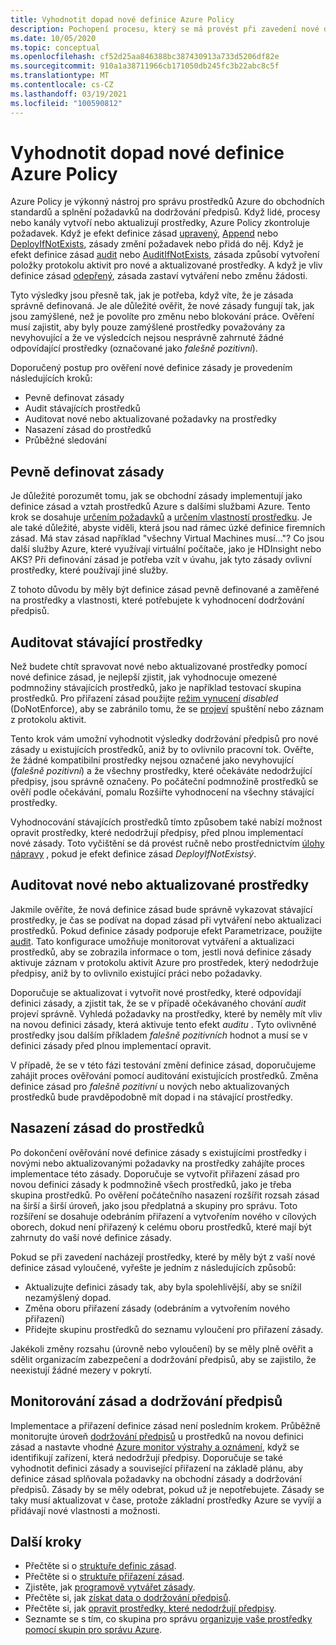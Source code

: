 ```yaml
---
title: Vyhodnotit dopad nové definice Azure Policy
description: Pochopení procesu, který se má provést při zavedení nové definice zásady do prostředí Azure
ms.date: 10/05/2020
ms.topic: conceptual
ms.openlocfilehash: cf52d25aa846388bc387430913a733d5206df82e
ms.sourcegitcommit: 910a1a38711966cb171050db245fc3b22abc8c5f
ms.translationtype: MT
ms.contentlocale: cs-CZ
ms.lasthandoff: 03/19/2021
ms.locfileid: "100590812"
---
```

# <a name="evaluate-the-impact-of-a-new-azure-policy-definition"></a>Vyhodnotit dopad nové definice Azure Policy

Azure Policy je výkonný nástroj pro správu prostředků Azure do obchodních standardů a splnění požadavků na dodržování předpisů. Když lidé, procesy nebo kanály vytvoří nebo aktualizují prostředky, Azure Policy zkontroluje požadavek. Když je efekt definice zásad [upravený](./effects.md#modify), [Append](./effects.md#deny) nebo [DeployIfNotExists](./effects.md#deployifnotexists), zásady změní požadavek nebo přidá do něj. Když je efekt definice zásad [audit](./effects.md#audit) nebo [AuditIfNotExists](./effects.md#auditifnotexists), zásada způsobí vytvoření položky protokolu aktivit pro nové a aktualizované prostředky. A když je vliv definice zásad [odepřený](./effects.md#deny), zásada zastaví vytváření nebo změnu žádosti.

Tyto výsledky jsou přesně tak, jak je potřeba, když víte, že je zásada správně definovaná. Je ale důležité ověřit, že nové zásady fungují tak, jak jsou zamýšlené, než je povolíte pro změnu nebo blokování práce. Ověření musí zajistit, aby byly pouze zamýšlené prostředky považovány za nevyhovující a že ve výsledcích nejsou nesprávně zahrnuté žádné odpovídající prostředky (označované jako _falešně pozitivní_).

Doporučený postup pro ověření nové definice zásady je provedením následujících kroků:

- Pevně definovat zásady
- Audit stávajících prostředků
- Auditovat nové nebo aktualizované požadavky na prostředky
- Nasazení zásad do prostředků
- Průběžné sledování

## <a name="tightly-define-your-policy"></a>Pevně definovat zásady

Je důležité porozumět tomu, jak se obchodní zásady implementují jako definice zásad a vztah prostředků Azure s dalšími službami Azure. Tento krok se dosahuje [určením požadavků](../tutorials/create-custom-policy-definition.md#identify-requirements) a [určením vlastností prostředku](../tutorials/create-custom-policy-definition.md#determine-resource-properties).
Je ale také důležité, abyste viděli, která jsou nad rámec úzké definice firemních zásad. Má stav zásad například "všechny Virtual Machines musí..."? Co jsou další služby Azure, které využívají virtuální počítače, jako je HDInsight nebo AKS? Při definování zásad je potřeba vzít v úvahu, jak tyto zásady ovlivní prostředky, které používají jiné služby.

Z tohoto důvodu by měly být definice zásad pevně definované a zaměřené na prostředky a vlastnosti, které potřebujete k vyhodnocení dodržování předpisů.

## <a name="audit-existing-resources"></a>Auditovat stávající prostředky

Než budete chtít spravovat nové nebo aktualizované prostředky pomocí nové definice zásad, je nejlepší zjistit, jak vyhodnocuje omezené podmnožiny stávajících prostředků, jako je například testovací skupina prostředků. Pro přiřazení zásad použijte [režim vynucení](./assignment-structure.md#enforcement-mode) _disabled_ (DoNotEnforce), aby se zabránilo tomu, že se [projeví](./effects.md) spuštění nebo záznam z protokolu aktivit.

Tento krok vám umožní vyhodnotit výsledky dodržování předpisů pro nové zásady u existujících prostředků, aniž by to ovlivnilo pracovní tok. Ověřte, že žádné kompatibilní prostředky nejsou označené jako nevyhovující (_falešně pozitivní_) a že všechny prostředky, které očekáváte nedodržující předpisy, jsou správně označeny.
Po počáteční podmnožině prostředků se ověří podle očekávání, pomalu Rozšiřte vyhodnocení na všechny stávající prostředky.

Vyhodnocování stávajících prostředků tímto způsobem také nabízí možnost opravit prostředky, které nedodržují předpisy, před plnou implementací nové zásady. Toto vyčištění se dá provést ručně nebo prostřednictvím [úlohy nápravy](../how-to/remediate-resources.md) , pokud je efekt definice zásad _DeployIfNotExistsý_.

## <a name="audit-new-or-updated-resources"></a>Auditovat nové nebo aktualizované prostředky

Jakmile ověříte, že nová definice zásad bude správně vykazovat stávající prostředky, je čas se podívat na dopad zásad při vytváření nebo aktualizaci prostředků. Pokud definice zásady podporuje efekt Parametrizace, použijte [audit](./effects.md#audit). Tato konfigurace umožňuje monitorovat vytváření a aktualizaci prostředků, aby se zobrazila informace o tom, jestli nová definice zásady aktivuje záznam v protokolu aktivit Azure pro prostředek, který nedodržuje předpisy, aniž by to ovlivnilo existující práci nebo požadavky.

Doporučuje se aktualizovat i vytvořit nové prostředky, které odpovídají definici zásady, a zjistit tak, že se v případě očekávaného chování _audit_ projeví správně. Vyhledá požadavky na prostředky, které by neměly mít vliv na novou definici zásady, která aktivuje tento efekt _auditu_ .
Tyto ovlivněné prostředky jsou dalším příkladem _falešně pozitivních_ hodnot a musí se v definici zásady před plnou implementací opravit.

V případě, že se v této fázi testování změní definice zásad, doporučujeme zahájit proces ověřování pomocí auditování existujících prostředků. Změna definice zásad pro _falešně pozitivní_ u nových nebo aktualizovaných prostředků bude pravděpodobně mít dopad i na stávající prostředky.

## <a name="deploy-your-policy-to-resources"></a>Nasazení zásad do prostředků

Po dokončení ověřování nové definice zásady s existujícími prostředky i novými nebo aktualizovanými požadavky na prostředky zahájíte proces implementace této zásady. Doporučuje se vytvořit přiřazení zásad pro novou definici zásady k podmnožině všech prostředků, jako je třeba skupina prostředků. Po ověření počátečního nasazení rozšířit rozsah zásad na širší a širší úroveň, jako jsou předplatná a skupiny pro správu. Toto rozšíření se dosahuje odebráním přiřazení a vytvořením nového v cílových oborech, dokud není přiřazený k celému oboru prostředků, které mají být zahrnuty do vaší nové definice zásady.

Pokud se při zavedení nacházejí prostředky, které by měly být z vaší nové definice zásad vyloučené, vyřešte je jedním z následujících způsobů:

- Aktualizujte definici zásady tak, aby byla spolehlivější, aby se snížil nezamýšlený dopad.
- Změna oboru přiřazení zásady (odebráním a vytvořením nového přiřazení)
- Přidejte skupinu prostředků do seznamu vyloučení pro přiřazení zásady.

Jakékoli změny rozsahu (úrovně nebo vyloučení) by se měly plně ověřit a sdělit organizacím zabezpečení a dodržování předpisů, aby se zajistilo, že neexistují žádné mezery v pokrytí.

## <a name="monitor-your-policy-and-compliance"></a>Monitorování zásad a dodržování předpisů

Implementace a přiřazení definice zásad není posledním krokem. Průběžně monitorujte úroveň [dodržování předpisů](../how-to/get-compliance-data.md) u prostředků na novou definici zásad a nastavte vhodné [Azure monitor výstrahy a oznámení,](../../../azure-monitor/alerts/alerts-overview.md) když se identifikují zařízení, která nedodržují předpisy. Doporučuje se také vyhodnotit definici zásady a související přiřazení na základě plánu, aby definice zásad splňovala požadavky na obchodní zásady a dodržování předpisů. Zásady by se měly odebrat, pokud už je nepotřebujete. Zásady se taky musí aktualizovat v čase, protože základní prostředky Azure se vyvíjí a přidávají nové vlastnosti a možnosti.

## <a name="next-steps"></a>Další kroky

- Přečtěte si o [struktuře definic zásad](./definition-structure.md).
- Přečtěte si o [struktuře přiřazení zásad](./assignment-structure.md).
- Zjistěte, jak [programově vytvářet zásady](../how-to/programmatically-create.md).
- Přečtěte si, jak [získat data o dodržování předpisů](../how-to/get-compliance-data.md).
- Přečtěte si, jak [opravit prostředky, které nedodržují předpisy](../how-to/remediate-resources.md).
- Seznamte se s tím, co skupina pro správu [organizuje vaše prostředky pomocí skupin pro správu Azure](../../management-groups/overview.md).